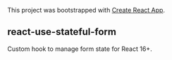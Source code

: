 This project was bootstrapped with [Create React App](https://github.com/facebook/create-react-app).

## react-use-stateful-form

Custom hook to manage form state for React 16+.

